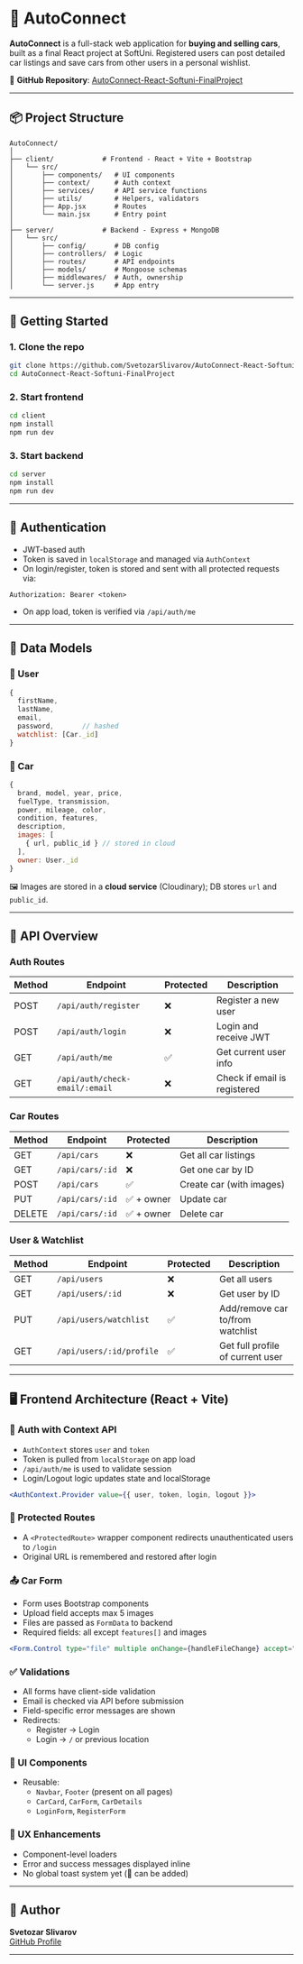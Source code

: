 # 🧠 AutoConnect

**AutoConnect** is a full-stack web application for **buying and selling cars**, built as a final React project at SoftUni. Registered users can post detailed car listings and save cars from other users in a personal wishlist.

🔗 **GitHub Repository**: [AutoConnect-React-Softuni-FinalProject](https://github.com/SvetozarSlivarov/AutoConnect-React-Softuni-FinalProject)

---

## 📦 Project Structure

```
AutoConnect/
│
├── client/            # Frontend - React + Vite + Bootstrap
│   └── src/
│       ├── components/   # UI components
│       ├── context/      # Auth context
│       ├── services/     # API service functions
│       ├── utils/        # Helpers, validators
│       ├── App.jsx       # Routes
│       └── main.jsx      # Entry point
│
├── server/            # Backend - Express + MongoDB
│   └── src/
│       ├── config/       # DB config
│       ├── controllers/  # Logic
│       ├── routes/       # API endpoints
│       ├── models/       # Mongoose schemas
│       ├── middlewares/  # Auth, ownership
│       └── server.js     # App entry
```

---

## 🚀 Getting Started

### 1. Clone the repo

```bash
git clone https://github.com/SvetozarSlivarov/AutoConnect-React-Softuni-FinalProject.git
cd AutoConnect-React-Softuni-FinalProject
```

### 2. Start frontend

```bash
cd client
npm install
npm run dev
```

### 3. Start backend

```bash
cd server
npm install
npm run dev
```

---

## 🔐 Authentication

- JWT-based auth
- Token is saved in `localStorage` and managed via `AuthContext`
- On login/register, token is stored and sent with all protected requests via:

```http
Authorization: Bearer <token>
```

- On app load, token is verified via `/api/auth/me`

---

## 🧠 Data Models

### 👤 User

```js
{
  firstName,
  lastName,
  email,
  password,       // hashed
  watchlist: [Car._id]
}
```

### 🚗 Car

```js
{
  brand, model, year, price,
  fuelType, transmission,
  power, mileage, color,
  condition, features,
  description,
  images: [
    { url, public_id } // stored in cloud
  ],
  owner: User._id
}
```

🖼️ Images are stored in a **cloud service** (Cloudinary); DB stores `url` and `public_id`.

---

## 📡 API Overview

### Auth Routes

| Method | Endpoint                      | Protected | Description                    |
|--------|-------------------------------|-----------|--------------------------------|
| POST   | `/api/auth/register`          | ❌        | Register a new user            |
| POST   | `/api/auth/login`             | ❌        | Login and receive JWT          |
| GET    | `/api/auth/me`                | ✅        | Get current user info          |
| GET    | `/api/auth/check-email/:email`| ❌        | Check if email is registered   |

### Car Routes

| Method | Endpoint          | Protected        | Description                    |
|--------|-------------------|------------------|--------------------------------|
| GET    | `/api/cars`       | ❌               | Get all car listings           |
| GET    | `/api/cars/:id`   | ❌               | Get one car by ID              |
| POST   | `/api/cars`       | ✅               | Create car (with images)       |
| PUT    | `/api/cars/:id`   | ✅ + owner       | Update car                     |
| DELETE | `/api/cars/:id`   | ✅ + owner       | Delete car                     |

### User & Watchlist

| Method | Endpoint                | Protected | Description                        |
|--------|-------------------------|-----------|------------------------------------|
| GET    | `/api/users`           | ❌        | Get all users                      |
| GET    | `/api/users/:id`       | ❌        | Get user by ID                     |
| PUT    | `/api/users/watchlist` | ✅        | Add/remove car to/from watchlist   |
| GET    | `/api/users/:id/profile`| ✅       | Get full profile of current user   |

---

## 🖥️ Frontend Architecture (React + Vite)

### 🔐 Auth with Context API

- `AuthContext` stores `user` and `token`
- Token is pulled from `localStorage` on app load
- `/api/auth/me` is used to validate session
- Login/Logout logic updates state and localStorage

```jsx
<AuthContext.Provider value={{ user, token, login, logout }}>
```

### 🚫 Protected Routes

- A `<ProtectedRoute>` wrapper component redirects unauthenticated users to `/login`
- Original URL is remembered and restored after login

### 📤 Car Form

- Form uses Bootstrap components
- Upload field accepts max 5 images
- Files are passed as `FormData` to backend
- Required fields: all except `features[]` and images

```jsx
<Form.Control type="file" multiple onChange={handleFileChange} accept="image/*" />
```

### ✅ Validations

- All forms have client-side validation
- Email is checked via API before submission
- Field-specific error messages are shown
- Redirects:
  - Register → Login
  - Login → `/` or previous location

### 🧱 UI Components

- Reusable:
  - `Navbar`, `Footer` (present on all pages)
  - `CarCard`, `CarForm`, `CarDetails`
  - `LoginForm`, `RegisterForm`

### 🔁 UX Enhancements

- Component-level loaders
- Error and success messages displayed inline
- No global toast system yet (🔧 can be added)

---

## 👤 Author

**Svetozar Slivarov**  
[GitHub Profile](https://github.com/SvetozarSlivarov)

---

